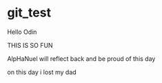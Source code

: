 # git_test
Hello Odin
<p>THIS IS SO FUN</P>
<P>AlpHaNuel will reflect back and be proud of this day</p>
<p>on this day i lost my dad</p>